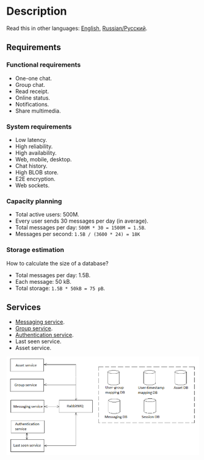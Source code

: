 # Description

Read this in other languages: [English](Description.md), [Russian/Русский](Description.ru.md).

## Requirements

### Functional requirements 

- One-one chat.
- Group chat.
- Read receipt.
- Online status.
- Notifications.
- Share multimedia.

### System requirements

- Low latency.
- High reliability.
- High availability.
- Web, mobile, desktop.
- Chat history. 
- High BLOB store.
- E2E encryption.
- Web sockets.

### Capacity planning

- Total active users: 500M.
- Every user sends 30 messages per day (in average).
- Total messages per day: `500M * 30 = 1500M = 1.5B`.
- Messages per second: `1.5B / (3600 * 24) = 18K`

### Storage estimation 

How to calculate the size of a database? 

- Total messages per day: 1.5B.
- Each message: 50 kB.
- Total storage: `1.5B * 50kB = 75 pB`.

## Services 

- [Messaging service](Services/MessagingService.md).
- [Group service](Services/MessagingService.md).
- [Authentication service](Services/AuthenticationService.md).
- Last seen service.
- Asset service.

![SystemOverview](img/SystemOverview.png)

